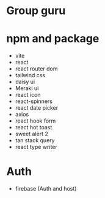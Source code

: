 # Group guru


# npm and package
- vite
- react
- react router dom
- tailwind css
- daisy ui
- Meraki ui
- react icon
- react-spinners
- react date picker
- axios
- react hook form
- react hot toast
- sweet alert 2
- tan stack query
- react type writer
# Auth
- firebase (Auth and host)